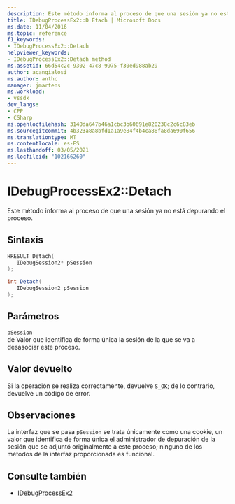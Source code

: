 ```yaml
---
description: Este método informa al proceso de que una sesión ya no está depurando el proceso.
title: IDebugProcessEx2::D Etach | Microsoft Docs
ms.date: 11/04/2016
ms.topic: reference
f1_keywords:
- IDebugProcessEx2::Detach
helpviewer_keywords:
- IDebugProcessEx2::Detach method
ms.assetid: 66d54c2c-9302-47c8-9975-f30ed988ab29
author: acangialosi
ms.author: anthc
manager: jmartens
ms.workload:
- vssdk
dev_langs:
- CPP
- CSharp
ms.openlocfilehash: 3140da647b46a1cbc3b60691e820238c2c6c83eb
ms.sourcegitcommit: 4b323a8a8bfd1a1a9e84f4b4ca88fa8da690f656
ms.translationtype: MT
ms.contentlocale: es-ES
ms.lasthandoff: 03/05/2021
ms.locfileid: "102166260"
---
```

# <a name="idebugprocessex2detach"></a>IDebugProcessEx2::Detach
Este método informa al proceso de que una sesión ya no está depurando el proceso.

## <a name="syntax"></a>Sintaxis

```cpp
HRESULT Detach( 
   IDebugSession2* pSession
);
```

```csharp
int Detach(
   IDebugSession2 pSession
);
```

## <a name="parameters"></a>Parámetros
`pSession`\
de Valor que identifica de forma única la sesión de la que se va a desasociar este proceso.

## <a name="return-value"></a>Valor devuelto
 Si la operación se realiza correctamente, devuelve `S_OK`; de lo contrario, devuelve un código de error.

## <a name="remarks"></a>Observaciones
 La interfaz que se pasa `pSession` se trata únicamente como una cookie, un valor que identifica de forma única el administrador de depuración de la sesión que se adjuntó originalmente a este proceso; ninguno de los métodos de la interfaz proporcionada es funcional.

## <a name="see-also"></a>Consulte también
- [IDebugProcessEx2](../../../extensibility/debugger/reference/idebugprocessex2.md)
